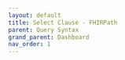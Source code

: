 ```yaml
---
layout: default
title: Select Clause - FHIRPath
parent: Query Syntax
grand_parent: Dashboard
nav_order: 1
---
```

